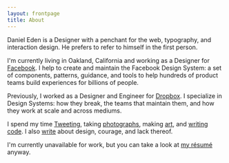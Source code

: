 ```yaml
---
layout: frontpage
title: About
---
```

Daniel Eden is a Designer with a penchant for the web, typography, and
interaction design. He prefers to refer to himself in the first person.

I'm currently living in Oakland, California and working as a Designer for
[Facebook](https://facebook.com). I help to create and maintain the Facebook
Design System: a set of components, patterns, guidance, and tools to help
hundreds of product teams build experiences for billions of people.

Previously, I worked as a Designer and Engineer for
[Dropbox](https://dropbox.com). I specialize in Design Systems: how they break,
the teams that maintain them, and how they work at scale and across mediums.

I spend my time [Tweeting](http://twitter.com/_dte "@_dte on Twitter"), taking
[photographs](https://photos.daneden.me/ "Daniel's Photography"), making
[art](https://art.daneden.me/ "Daniel's generative art"), and [writing
code](https://github.com/daneden "daneden on GitHub").  I also [write](/blog
"Daniel's blog posts") about design, courage, and lack thereof.

I'm currently unavailable for work, but you can take a look at [my
résumé](https://www.dropbox.com/s/kq431p4ey1b1ayu/R%C3%A9sum%C3%A9.pdf "Daniel Eden’s résumé") anyway.
